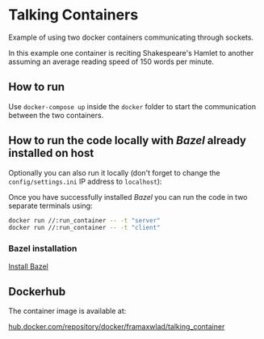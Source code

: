 # **Talking Containers**

Example of using two docker containers communicating through sockets.

In this example one container is reciting Shakespeare's Hamlet to another assuming an average reading speed of 150 words per minute.

## **How to run**

Use `docker-compose up` inside the `docker` folder to start the communication between the two containers.


## **How to run the code locally with *Bazel* already installed on host**

Optionally you can also run it locally (don't forget to change the `config/settings.ini` IP address to `localhost`):

Once you have successfully installed *Bazel* you can run the code in two separate terminals using:

```bash
docker run //:run_container -- -t "server"
docker run //:run_container -- -t "client"
```

### Bazel installation

[Install Bazel](https://docs.bazel.build/versions/master/install.html)


## **Dockerhub**

The container image is available at:

[hub.docker.com/repository/docker/framaxwlad/talking_container](https://hub.docker.com/repository/docker/framaxwlad/talking_container)
